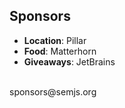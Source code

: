 ##  Sponsors

- **Location**: Pillar
- **Food**: Matterhorn
- **Giveaways**: JetBrains

<br />
sponsors@semjs.org
